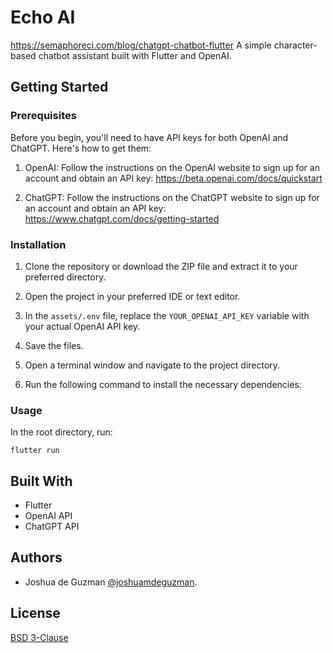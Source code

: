 # Echo AI
https://semaphoreci.com/blog/chatgpt-chatbot-flutter
A simple character-based chatbot assistant built with Flutter and OpenAI.


## Getting Started

### Prerequisites

Before you begin, you'll need to have API keys for both OpenAI and ChatGPT. Here's how to get them:

1. OpenAI: Follow the instructions on the OpenAI website to sign up for an account and obtain an API key: https://beta.openai.com/docs/quickstart

2. ChatGPT: Follow the instructions on the ChatGPT website to sign up for an account and obtain an API key: https://www.chatgpt.com/docs/getting-started

### Installation

1. Clone the repository or download the ZIP file and extract it to your preferred directory.

2. Open the project in your preferred IDE or text editor.

3. In the `assets/.env` file, replace the `YOUR_OPENAI_API_KEY` variable with your actual OpenAI API key.

4. Save the files.

5. Open a terminal window and navigate to the project directory.

6. Run the following command to install the necessary dependencies:

### Usage

In the root directory, run:

```
flutter run
```

## Built With

- Flutter
- OpenAI API
- ChatGPT API

## Authors

- Joshua de Guzman [@joshuamdeguzman](https://twitter.com/joshuadeguzman).

## License

[BSD 3-Clause](https://github.com/joshuadeguzman/echo_ai/blob/main/.github/LICENSE.md)
